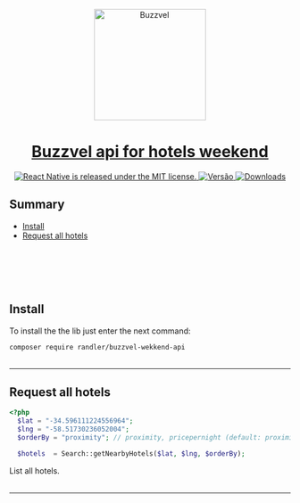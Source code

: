 <p align="center">
  <a href="https://github.com/randler/buzzvel-weekend-api">
    <img alt="Buzzvel" src="https://buzzvel.com/images/buzzvel.png" width="200">
  </a>
</p>

<h1 align="center">
  <a href="https://github.com/randler/buzzvel-weekend-api">
    Buzzvel api for hotels weekend
  </a>
</h1>

<p align="center">
  <a href="https://github.com/php/php-src/blob/master/LICENSE">
    <img src="https://img.shields.io/badge/license-MIT-blue.svg" alt="React Native is released under the MIT license." />
  </a>
  <a href="https://github.com/randler/buzzvel-weekend-api/releases">
    <img src="https://img.shields.io/badge/vers%C3%A3o-2.0.0-green" alt="Versão" />
  </a>
  <a href="https://github.com/randler/buzzvel-weekend-api/releases">
    <img src="https://img.shields.io/packagist/dt/randler/weekbuzz-php.svg" alt="Downloads" />
  </a>
</p>

## Summary

- [Install](#install)
- [Request all hotels](#request-all-hotels)
<br>
<br>
<br>
<br>


## Install

To install the the lib just enter the next command:

`composer require randler/buzzvel-wekkend-api`
<br>
<br>
<hr>

## Request all hotels

```php
<?php
  $lat = "-34.596111224556964";
  $lng = "-58.51730236052004";
  $orderBy = "proximity"; // proximity, pricepernight (default: proximity)

  $hotels  = Search::getNearbyHotels($lat, $lng, $orderBy);
```

List all hotels.
<br>
<br>
<hr>